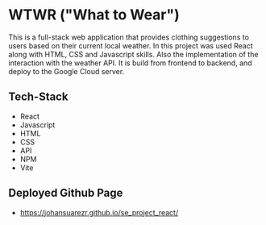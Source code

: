 # WTWR ("What to Wear")

This is a full-stack web application that provides clothing suggestions to users based on their current local weather. In this project was used React along with HTML, CSS and Javascript skills. Also the implementation of the interaction with the weather API.
It is build from frontend to backend, and deploy to the Google Cloud server.

## Tech-Stack

- React
- Javascript
- HTML
- CSS
- API
- NPM
- Vite

## Deployed Github Page

- https://johansuarezr.github.io/se_project_react/
